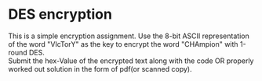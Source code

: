 # DES encryption

This is a simple encryption assignment. Use the 8-bit ASCII representation of the word "VIcTorY" as the key to encrypt the word "CHAmpion" with 1-round DES. <br>
Submit the hex-Value of the encrypted text along with the code OR properly worked out solution in the form of pdf(or scanned copy).
